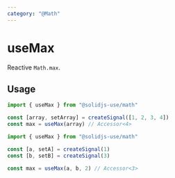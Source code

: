 ```yaml
---
category: "@Math"
---
```


# useMax

Reactive `Math.max`.

## Usage

```ts
import { useMax } from "@solidjs-use/math"

const [array, setArray] = createSignal([1, 2, 3, 4])
const max = useMax(array) // Accessor<4>
```

```ts
import { useMax } from "@solidjs-use/math"

const [a, setA] = createSignal(1)
const [b, setB] = createSignal(3)

const max = useMax(a, b, 2) // Accessor<3>
```
